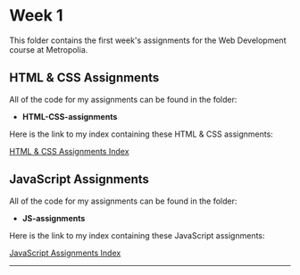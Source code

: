 # Week 1

This folder contains the first week's assignments for the Web Development course at Metropolia.

## HTML & CSS Assignments
All of the code for my assignments can be found in the folder:
* **HTML-CSS-assignments**

Here is the link to my index containing these HTML & CSS assignments:

[HTML & CSS Assignments Index](https://users.metropolia.fi/~onnikiv/Web-Sovelluskehitys/WEEK1/HTML-CSS-assignments/)

## JavaScript Assignments
All of the code for my assignments can be found in the folder:
* **JS-assignments**

Here is the link to my index containing these JavaScript assignments:

[JavaScript Assignments Index](https://users.metropolia.fi/~onnikiv/Web-Sovelluskehitys/WEEK1/JS-assignments/)
___
